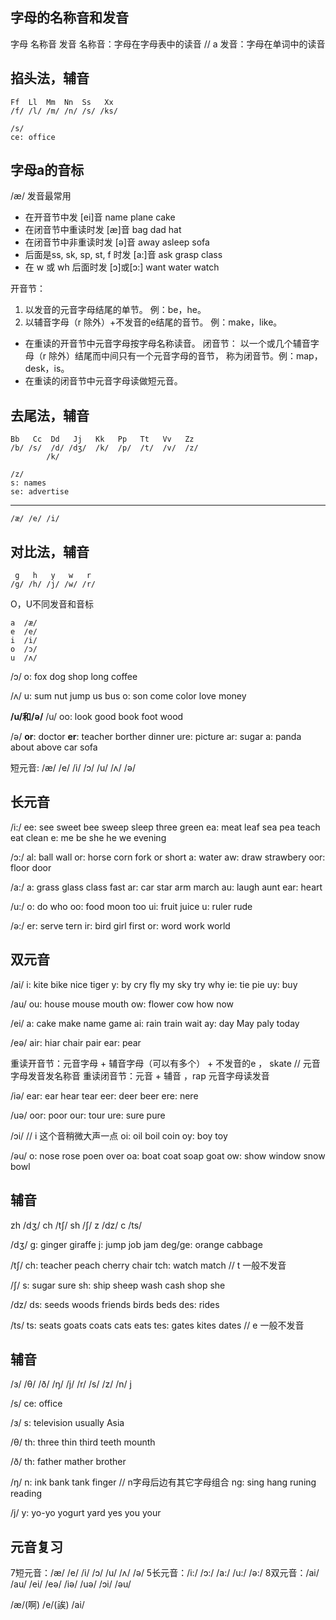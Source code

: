 
## 字母的名称音和发音

字母
名称音 发音
名称音：字母在字母表中的读音 // a
发音：字母在单词中的读音


## 掐头法，辅音

```
Ff  Ll  Mm  Nn  Ss   Xx
/f/ /l/ /m/ /n/ /s/ /ks/

/s/
ce: office
```

## 字母a的音标

/æ/ 发音最常用

- 在开音节中发 
	[ei]音 name plane cake 
- 在闭音节中重读时发 
	[æ]音 bag dad hat 
- 在闭音节中非重读时发 
	[ə]音 away asleep sofa 
- 后面是ss, sk, sp, st, f 时发
	[a:]音 ask grasp class
- 在 w 或 wh 后面时发
	[ɔ]或[ɔ:] want water watch 

开音节：
1. 以发音的元音字母结尾的单节。 例：be，he。
2. 以辅音字母（r 除外）+不发音的e结尾的音节。 例：make，like。
* 在重读的开音节中元音字母按字母名称读音。 
闭音节：
以一个或几个辅音字母（r 除外）结尾而中间只有一个元音字母的音节， 
称为闭音节。例：map，desk，is。 
* 在重读的闭音节中元音字母读做短元音。

## 去尾法，辅音

```
Bb   Cc  Dd   Jj   Kk   Pp   Tt   Vv   Zz
/b/ /s/  /d/ /dʒ/  /k/  /p/  /t/  /v/  /z/
		/k/

/z/	
s: names
se: advertise
```
----
```
/æ/ /e/ /i/
```

## 对比法，辅音

```
 g   h   y   w   r 
/g/ /h/ /j/ /w/ /r/
```

O，U不同发音和音标

```
a  /æ/
e  /e/
i  /i/
o  /ɔ/
u  /ʌ/
```
/ɔ/
o: fox dog shop long coffee

/ʌ/
u: sum nut jump us bus
o: son come color love money

**/u/和/ə/**
/u/
oo: look good book foot wood

/ə/
**or**: doctor
**er**: teacher borther dinner
ure: picture
ar: sugar
a: panda about above car sofa

短元音: /æ/ /e/ /i/ /ɔ/ /u/ /ʌ/ /ə/


## 长元音

/i:/
ee: see sweet bee sweep sleep three green
ea: meat leaf sea pea teach eat clean
e: me be she he we evening

/ɔ:/
al: ball wall
or: horse corn fork or short 
a: water
aw: draw strawbery
oor: floor door

/a:/
a: grass glass class fast
ar: car star arm march
au: laugh aunt
ear: heart

/u:/ 
o: do who
oo: food moon too
ui: fruit juice
u: ruler rude

/ə:/
er: serve tern
ir: bird girl first
or: word work world

## 双元音

/ai/
i: kite bike nice tiger
y: by cry fly my sky try why
ie: tie pie
uy: buy

/au/
ou: house mouse mouth
ow: flower cow how now

/ei/
a: cake make name game
ai: rain train wait
ay: day May paly today

/eə/
air: hiar chair pair
ear: pear


重读开音节：元音字母 + 辅音字母（可以有多个） + 不发音的e ， skate // 元音字母发音发名称音
重读闭音节：元音 + 辅音 ，rap  元音字母读发音


/iə/
ear: ear hear tear
eer: deer beer
ere: nere

/uə/
oor: poor
our: tour
ure: sure pure

/ɔi/ // i 这个音稍微大声一点
oi: oil boil coin
oy: boy toy

/əu/
o: nose rose poen over
oa: boat coat soap goat
ow: show window snow bowl


## 辅音

zh  /dʒ/
ch  /tʃ/
sh  /ʃ/
z   /dz/
c   /ts/


/dʒ/
g: ginger giraffe
j: jump job jam
deg/ge: orange cabbage

/tʃ/
ch: teacher peach cherry  chair
tch: watch match // t 一般不发音

/ʃ/
s: sugar sure
sh: ship sheep wash cash shop she

/dz/
ds: seeds woods friends birds beds
des: rides

/ts/
ts:  seats goats coats cats eats
tes: gates kites dates // e 一般不发音

## 辅音

/ɜ/ /θ/ /ð/ /ŋ/ /j/
/r/ /s/ /z/ /n/ j

/s/
ce: office

/ɜ/
s: television usually Asia

/θ/
th: three thin third teeth mounth

/ð/
th: father mather brother

/ŋ/
n: ink bank tank finger // n字母后边有其它字母组合
ng: sing hang runing reading

/j/
y: yo-yo yogurt yard yes you your

## 元音复习

7短元音：/æ/ /e/ /i/ /ɔ/ /u/ /ʌ/ /ə/
5长元音：/i:/ /ɔ:/ /a:/ /u:/ /ə:/
8双元音：/ai/ /au/ /ei/ /eə/ /iə/ /uə/ /ɔi/ /əu/

/æ/(啊) /e/(誒) /ai/
